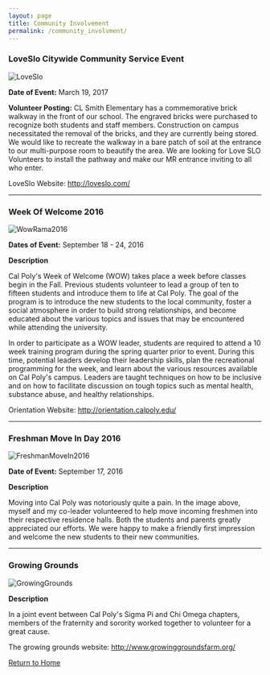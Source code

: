 ```yaml
---
layout: page
title: Community Involvement
permalink: /community_involvment/
---
```


### LoveSlo Citywide Community Service Event

![LoveSlo](https://jonscott20.github.io/Files/Images/LoveSloCLSmithElementary.jpg)

**Date of Event:** March 19, 2017

**Volunteer Posting:** CL Smith Elementary has a commemorative brick walkway in the front of our school. The engraved bricks were purchased to recognize both students and staff members. Construction on campus necessitated the removal of the bricks, and they are currently being stored. We would like to recreate the walkway in a bare patch of soil at the entrance to our multi-purpose room to beautify the area. We are looking for Love SLO Volunteers to install the pathway and make our MR entrance inviting to all who enter. 

LoveSlo Website: <http://loveslo.com/>

--------

### Week Of Welcome 2016
![WowRama2016](https://jonscott20.github.io/Files/Images/WowRama2016.jpg)

**Dates of Event:** September 18 - 24, 2016

**Description**

Cal Poly's Week of Welcome (WOW) takes place a week before classes begin in the Fall. Previous students volunteer to lead a group of ten to fifteen students and introduce them to life at Cal Poly. The goal of the program is to introduce the new students to the local community, foster a social atmosphere in order to build strong relationships, and become educated about the various topics and issues that may be encountered while attending the university. 

In order to participate as a WOW leader, students are required to attend a 10 week training program during the spring quarter prior to event. During this time, potential leaders develop their leadership skills, plan the recreational programming for the week, and learn about the various resources available on Cal Poly's campus. Leaders are taught techniques on how to be inclusive and on how to facilitate discussion on tough topics such as mental health, substance abuse, and healthy relationships. 

Orientation Website: <http://orientation.calpoly.edu/>

---------

### Freshman Move In Day 2016
![FreshmanMoveIn2016](https://jonscott20.github.io/Files/Images/FreshmanMoveIn2016.jpg)

**Date of Event:** September 17, 2016

**Description**

Moving into Cal Poly was notoriously quite a pain. In the image above, myself and my co-leader volunteered to help move incoming freshmen into their respective residence halls. Both the students and parents greatly appreciated our efforts. We were happy to make a friendly first impression and welcome the new students to their new communities.

--------


### Growing Grounds

![GrowingGrounds](https://jonscott20.github.io/Files/Images/GrowingGrounds.jpg)

**Description**

In a joint event between Cal Poly's Sigma Pi and Chi Omega chapters, members of the fraternity and sorority worked together to volunteer for a great cause.

The growing grounds website: <http://www.growinggroundsfarm.org/>


[Return to Home](https://jonscott20.github.io/)



